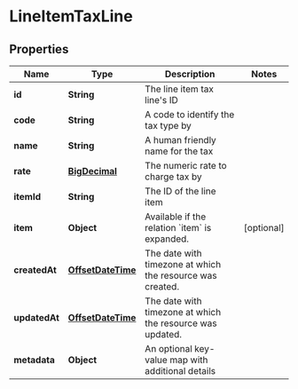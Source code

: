 # LineItemTaxLine

## Properties
Name | Type | Description | Notes
------------ | ------------- | ------------- | -------------
**id** | **String** | The line item tax line&#x27;s ID | 
**code** | **String** | A code to identify the tax type by | 
**name** | **String** | A human friendly name for the tax | 
**rate** | [**BigDecimal**](BigDecimal.md) | The numeric rate to charge tax by | 
**itemId** | **String** | The ID of the line item | 
**item** | **Object** | Available if the relation &#x60;item&#x60; is expanded. |  [optional]
**createdAt** | [**OffsetDateTime**](OffsetDateTime.md) | The date with timezone at which the resource was created. | 
**updatedAt** | [**OffsetDateTime**](OffsetDateTime.md) | The date with timezone at which the resource was updated. | 
**metadata** | **Object** | An optional key-value map with additional details | 
